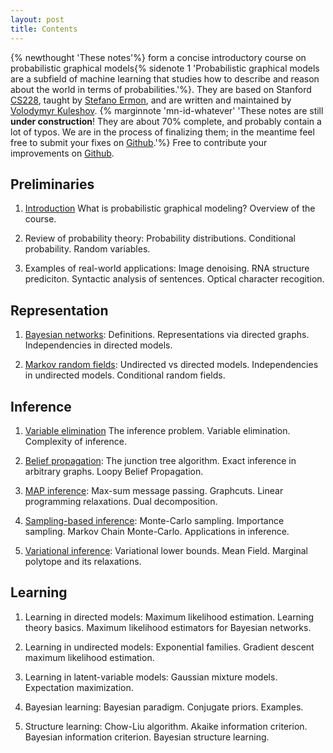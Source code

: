 ```yaml
---
layout: post
title: Contents
---
```

{% newthought 'These notes'%} form a concise introductory course on probabilistic graphical models{% sidenote 1 'Probabilistic graphical models are a subfield of machine learning that studies how to describe and reason about the world in terms of probabilities.'%}.
They are based on Stanford [CS228](http://cs.stanford.edu/~ermon/cs228/index.html), taught by [Stefano Ermon](http://cs.stanford.edu/~ermon/), and are written and maintained by [Volodymyr Kuleshov](http://www.stanford.edu/~kuleshov).
{% marginnote 'mn-id-whatever' 'These notes are still **under construction**!
They are about 70% complete, and probably contain a lot of typos.
We are in the process of finalizing them; in the meantime feel free to submit your fixes on [Github](https://github.com/kuleshov/cs228-notes).'%}
Free to contribute your improvements on [Github](https://github.com/kuleshov/cs228-notes).

## Preliminaries

1. [Introduction](preliminaries/introduction/) What is probabilistic graphical modeling? Overview of the course.

2. Review of probability theory: Probability distributions. Conditional probability. Random variables.

2. Examples of real-world applications: Image denoising. RNA structure prediciton. Syntactic analysis of sentences. Optical character recogition.

## Representation

1. [Bayesian networks](representation/directed/): Definitions. Representations via directed graphs. Independencies in directed models.

2. [Markov random fields](representation/undirected/): Undirected vs directed models. Independencies in undirected models. Conditional random fields.

## Inference

1. [Variable elimination](inference/ve/) The inference problem. Variable elimination. Complexity of inference.

2. [Belief propagation](inference/jt/): The junction tree algorithm. Exact inference in arbitrary graphs. Loopy Belief Propagation.

3. [MAP inference](inference/map/): Max-sum message passing. Graphcuts. Linear programming relaxations. Dual decomposition.

4. [Sampling-based inference](inference/sampling/): Monte-Carlo sampling. Importance sampling. Markov Chain Monte-Carlo. Applications in inference.

5. [Variational inference](inference/variational/): Variational lower bounds. Mean Field. Marginal polytope and its relaxations.

## Learning

1. Learning in directed models: Maximum likelihood estimation. Learning theory basics. Maximum likelihood estimators for Bayesian networks.

2. Learning in undirected models: Exponential families. Gradient descent maximum likelihood estimation.

3. Learning in latent-variable models: Gaussian mixture models. Expectation maximization.

4. Bayesian learning: Bayesian paradigm. Conjugate priors. Examples.

5. Structure learning: Chow-Liu algorithm. Akaike information criterion. Bayesian information criterion. Bayesian structure learning.

